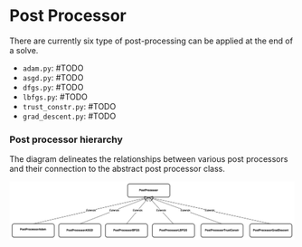 # Post Processor
There are currently six type of post-processing can be applied at the end of a
solve.

- `adam.py`: #TODO
- `asgd.py`: #TODO
- `dfgs.py`: #TODO
- `lbfgs.py`: #TODO
- `trust_constr.py`: #TODO
- `grad_descent.py`: #TODO

### Post processor hierarchy
The diagram delineates the relationships between various post processors and
their connection to the abstract post processor class.

<p align="center">
    <img src="../../diagrams/post_processor_ hierarchy.png">
</p>
